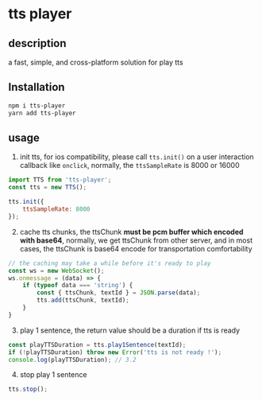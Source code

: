 # tts player

## description

a fast, simple, and cross-platform solution for play tts

## Installation
```bash
npm i tts-player
yarn add tts-player
```

## usage

1. init tts, for ios compatibility, please call `tts.init()` on a user interaction callback like `onclick`, normally, the `ttsSampleRate` is 8000 or 16000
```js
import TTS from 'tts-player';
const tts = new TTS();

tts.init({
    ttsSampleRate: 8000
});

```

2. cache tts chunks, the ttsChunk **must be pcm buffer which encoded with base64**, normally, we get ttsChunk from other server, and in most cases, the ttsChunk is base64 encode for transportation comfortability

```js
// the caching may take a while before it's ready to play
const ws = new WebSocket();
ws.onmessage = (data) => {
    if (typeof data === 'string') {
        const { ttsChunk, textId } = JSON.parse(data);
        tts.add(ttsChunk, textId);
    }
}
```

3. play 1 sentence, the return value should be a duration if tts is ready

```js
const playTTSDuration = tts.play1Sentence(textId);
if (!playTTSDuration) throw new Error('tts is not ready !');
console.log(playTTSDuration); // 3.2
```

4. stop play 1 sentence
```js
tts.stop();
```